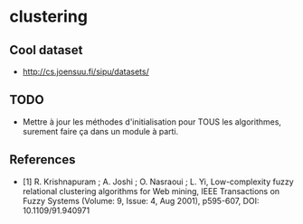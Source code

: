 # clustering
## Cool dataset
* http://cs.joensuu.fi/sipu/datasets/


## TODO
* Mettre à jour les méthodes d'initialisation pour TOUS les algorithmes, surement faire ça dans un module à parti.



## References
* [1]  R. Krishnapuram ; A. Joshi ; O. Nasraoui ; L. Yi, Low-complexity fuzzy relational clustering algorithms for Web mining,  IEEE Transactions on Fuzzy Systems (Volume: 9, Issue: 4, Aug 2001), p595-607, DOI: 10.1109/91.940971
